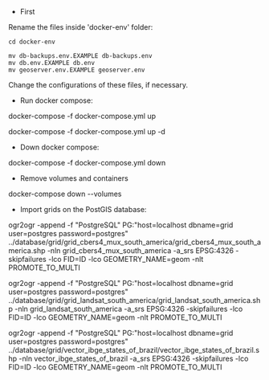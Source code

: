 * First

Rename the files inside 'docker-env' folder:

```
cd docker-env

mv db-backups.env.EXAMPLE db-backups.env
mv db.env.EXAMPLE db.env
mv geoserver.env.EXAMPLE geoserver.env
```

Change the configurations of these files, if necessary.


* Run docker compose:

docker-compose -f docker-compose.yml up

docker-compose -f docker-compose.yml up -d


* Down docker compose:

docker-compose -f docker-compose.yml down


* Remove volumes and containers

docker-compose down --volumes


* Import grids on the PostGIS database:

ogr2ogr -append -f "PostgreSQL" PG:"host=localhost dbname=grid user=postgres password=postgres" ../database/grid/grid_cbers4_mux_south_america/grid_cbers4_mux_south_america.shp -nln grid_cbers4_mux_south_america -a_srs EPSG:4326 -skipfailures -lco FID=ID -lco GEOMETRY_NAME=geom -nlt PROMOTE_TO_MULTI

ogr2ogr -append -f "PostgreSQL" PG:"host=localhost dbname=grid user=postgres password=postgres" ../database/grid/grid_landsat_south_america/grid_landsat_south_america.shp -nln grid_landsat_south_america -a_srs EPSG:4326 -skipfailures -lco FID=ID -lco GEOMETRY_NAME=geom -nlt PROMOTE_TO_MULTI

ogr2ogr -append -f "PostgreSQL" PG:"host=localhost dbname=grid user=postgres password=postgres" ../database/grid/vector_ibge_states_of_brazil/vector_ibge_states_of_brazil.shp -nln vector_ibge_states_of_brazil -a_srs EPSG:4326 -skipfailures -lco FID=ID -lco GEOMETRY_NAME=geom -nlt PROMOTE_TO_MULTI
